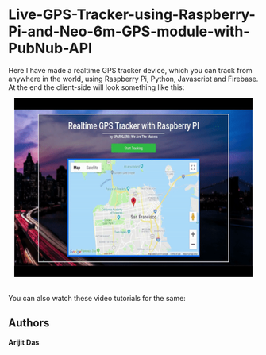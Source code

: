 # Live-GPS-Tracker-using-Raspberry-Pi-and-Neo-6m-GPS-module-with-PubNub-API
Here I have made a realtime GPS tracker device, which you can track from anywhere in the world, using Raspberry Pi, Python, Javascript and Firebase. At the end the client-side will look something like this:
<p align="center">
<a href="#"><img src="map2.gif" alt="" width="480" height="360"></a>
</p>
</br>
You can also watch these video tutorials for the same:</br>

## Authors

**Arijit Das** 

